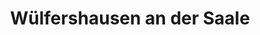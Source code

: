 ---
title: Wülfershausen an der Saale
url: /wuelfershausen-an-der-saale/
latitude: 50.328
longitude: 10.333
---